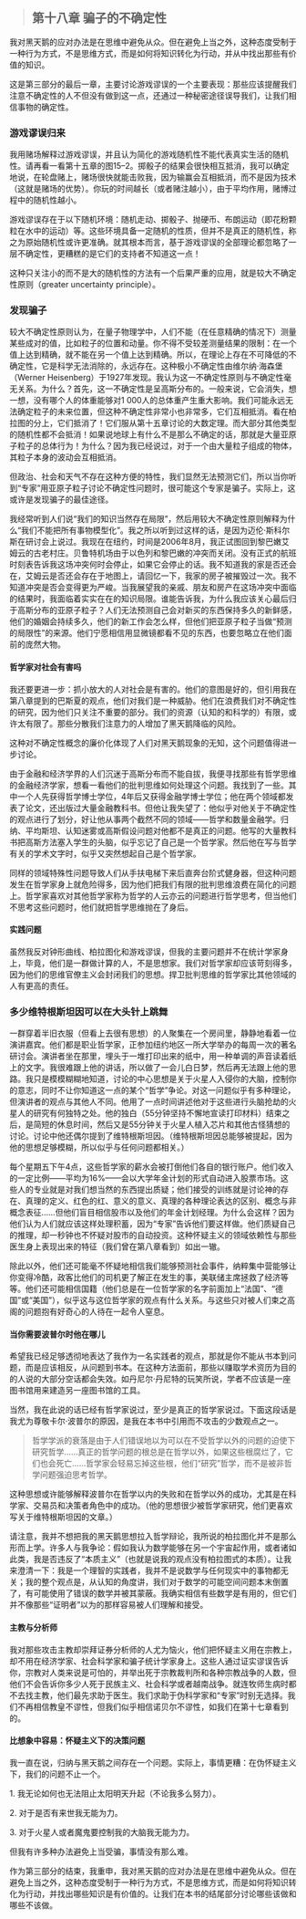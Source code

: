 > ## 第十八章 骗子的不确定性

我对黑天鹅的应对办法是在思维中避免从众。但在避免上当之外，这种态度受制于一种行为方式，不是思维方式，而是如何将知识转化为行动，并从中找出那些有价值的知识。

这是第三部分的最后一章，主要讨论游戏谬误的一个主要表现：那些应该提醒我们注意不确定性的人不但没有做到这一点，还通过一种秘密途径误导我们，让我们相信事物的确定性。

### 游戏谬误归来

我用赌场解释过游戏谬误，并且认为简化的游戏随机性不能代表真实生活的随机性。请再看一看第十五章的图15–2。掷骰子的结果会很快相互抵消，我可以确定地说，在轮盘赌上，赌场很快就能击败我，因为输赢会互相抵消，而不是因为技术（这就是赌场的优势）。你玩的时间越长（或者赌注越小），由于平均作用，赌博过程中的随机性越小。

游戏谬误存在于以下随机环境：随机走动、掷骰子、抛硬币、布朗运动（即花粉颗粒在水中的运动）等。这些环境具备一定随机的性质，但并不是真正的随机性，称之为原始随机性或许更准确。就其根本而言，基于游戏谬误的全部理论都忽略了一层不确定性，更糟糕的是它们的支持者不知道这一点！

这种只关注小的而不是大的随机性的方法有一个后果严重的应用，就是较大不确定性原则（greater uncertainty principle）。

### 发现骗子

较大不确定性原则认为，在量子物理学中，人们不能（在任意精确的情况下）测量某些成对的值，比如粒子的位置和动量。你不得不受较差测量结果的限制：在一个值上达到精确，就不能在另一个值上达到精确。所以，在理论上存在不可降低的不确定性，它是科学无法消除的，永远存在。这种极小不确定性由维尔纳·海森堡（Werner Heisenberg）于1927年发现。我认为这一不确定性原则与不确定性毫无关系。为什么？首先，这一不确定性是呈高斯分布的。一般来说，它会消失，想一想，没有哪个人的体重能够对1 000人的总体重产生重大影响。我们可能永远无法确定粒子的未来位置，但这种不确定性非常小也非常多，它们互相抵消。看在柏拉图的分上，它们抵消了！它们服从第十五章讨论的大数定理。而大部分其他类型的随机性都不会抵消！如果说地球上有什么不是那么不确定的话，那就是大量亚原子粒子的总体行为！为什么？因为我已经说过，对于一个由大量粒子组成的物体，其粒子本身的波动会互相抵消。

但政治、社会和天气不存在这种方便的特性，我们显然无法预测它们，所以当你听到“专家”用亚原子粒子讨论不确定性问题时，很可能这个专家是骗子。实际上，这或许是发现骗子的最佳途径。

我经常听到人们说“我们的知识当然存在局限”，然后用较大不确定性原则解释为什么“我们不能把所有事物模型化”。我之所以听到过这样的话，是因为迈伦·斯科尔斯在研讨会上说过。我现在在纽约，时间是2006年8月，我正试图回到黎巴嫩艾姆云的古老村庄。贝鲁特机场由于以色列和黎巴嫩的冲突而关闭。没有正式的航班时刻表告诉我这场冲突何时会停止，如果它会停止的话。我不知道我的家是否还会在，艾姆云是否还会存在于地图上，请回忆一下，我家的房子被摧毁过一次。我不知道冲突是否会变得更为严峻。当我展望我的亲戚、朋友和房产在这场冲突中面临的结果时，我面临着实实在在的知识局限。谁能告诉我，为什么我应该关心最后归于高斯分布的亚原子粒子？人们无法预测自己会对新买的东西保持多久的新鲜感，他们的婚姻会持续多久，他们的新工作会怎么样，但他们把亚原子粒子当做“预测的局限性”的来源。他们宁愿相信用显微镜都看不见的东西，也要忽略立在他们面前的庞然大物。

#### 哲学家对社会有害吗

我还要更进一步：抓小放大的人对社会是有害的。他们的意图是好的，但引用我在第八章提到的巴斯夏的观点，他们对我们是一种威胁。他们在浪费我们对不确定性的研究，因为他们只关注不重要的部分。我们的资源（认知的和科学的）有限，或许太有限了。那些分散我们注意力的人增加了黑天鹅降临的风险。

这种对不确定性概念的廉价化体现了人们对黑天鹅现象的无知，这个问题值得进一步讨论。

由于金融和经济学界的人们沉迷于高斯分布而不能自拔，我便寻找那些有哲学思维的金融经济学家，想看一看他们的批判思维如何处理这个问题。我找到了一些。其中一个人先获得哲学博士学位，4年后又获得金融学博士学位；他在两个领域都发表了论文，还出版过大量金融教科书。但他让我失望了：他似乎对他关于不确定性的观点进行了划分，好让他从事两个截然不同的领域——哲学和数量金融学。归纳、平均斯坦、认知迷雾或高斯假设问题对他都不是真正的问题。他写的大量教科书把高斯方法塞入学生的头脑，似乎忘记了自己是一个哲学家。然后他在写与哲学有关的学术文字时，似乎又突然想起自己是个哲学家。

同样的领域特殊性问题导致人们从手扶电梯下来后直奔台阶式健身器，但这种问题发生在哲学家身上就危险得多，因为他们把我们有限的批判思维浪费在简化的问题上。哲学家喜欢对其他哲学家称为哲学的人云亦云的问题进行哲学思考，但当他们不思考这些问题时，他们就把哲学思维抛在了身后。

#### 实践问题

虽然我反对钟形曲线、柏拉图化和游戏谬误，但我的主要问题并不在统计学家身上，毕竟，他们是一群做计算的人，不是思想家。我们对哲学家却应该苛刻得多，因为他们的思维官僚主义会封闭我们的思想。捍卫批判思维的哲学家比其他领域的人有更高的责任。

### 多少维特根斯坦因可以在大头针上跳舞

一群穿着半旧衣服（但看上去很有思想）的人聚集在一个房间里，静静地看着一位演讲嘉宾。他们都是职业哲学家，正参加纽约地区一所大学举办的每周一次的著名研讨会。演讲者坐在那里，埋头于一堆打印出来的纸中，用一种单调的声音读着纸上的文字。我很难跟上他的讲话，所以做了一会儿白日梦，然后再无法跟上他的思路。我只是模模糊糊地知道，讨论的中心思想是关于火星人入侵你的大脑，控制你的意志，同时不让你知道这一点的某个“哲学”争论。对这一问题似乎有多种理论，但演讲者的观点与其他人不同。他用了一点时间讲述他对于这些进行头脑抢劫的火星人的研究有何独特之处。他的独白（55分钟坚持不懈地宣读打印材料）结束之后，是简短的休息时间，然后又是55分钟关于火星人植入芯片和其他古怪猜想的讨论。讨论中他还偶尔提到了维特根斯坦因。（维特根斯坦因总能够被提起，因为他的思想足够模糊，所以似乎与任何问题都相关。）

每个星期五下午4点，这些哲学家的薪水会被打倒他们各自的银行账户。他们收入的一定比例——平均为16%——会以大学年金计划的形式自动进入股票市场。这些人的专业就是对我们想当然的东西提出质疑；他们接受的训练就是讨论神的存在、真理的定义、红色的红、意义的意义、真理的各种理论表达的区别、概念与非概念表征……但他们盲目相信股市以及他们的年金计划经理。为什么会这样？因为他们认为人们就应该这样处理积蓄，因为“专家”告诉他们要这样做。他们质疑自己的推理，却一秒钟也不怀疑对股市的自动投资。这种怀疑主义的领域依赖性与那些医生身上表现出来的特征（我们曾在第八章看到）如出一辙。

除此以外，他们还可能毫不怀疑地相信我们能够预测社会事件，纳粹集中营能够让你变得冷酷，政客比他们的司机更了解正在发生的事，美联储主席拯救了经济等等。他们还可能相信国籍（他们总是在一位哲学家的名字前面加上“法国”、“德国”或“美国”），似乎这与这位哲学家的观点有什么关系。与这些只对被人们束之高阁的问题抱有好奇心的人待在一起令人窒息。

#### 当你需要波普尔时他在哪儿

希望我已经足够透彻地表达了我作为一名实践者的观点，那就是你不能从书本到问题，而是应该相反，从问题到书本。在这种方法面前，那些以赚取学术资历为目的的人说的大部分空话都会失效。如丹尼尔·丹尼特的玩笑所说，学者不应该是一座图书馆用来建造另一座图书馆的工具。

当然，我在此说的话已经有哲学家说过，至少是真正的哲学家说过。下面这段话是我尤为尊敬卡尔·波普尔的原因，是我在本书中引用而不攻击的少数观点之一。

> 哲学学派的衰落是由于人们错误地以为可以在不受哲学以外的问题的迫使下研究哲学……真正的哲学问题的根总是在哲学以外，如果这些根腐烂了，它们也会死亡……哲学家会轻易忘掉这些根，他们“研究”哲学，而不是被非哲学问题强迫思考哲学。

这种思想或许能够解释波普尔在哲学以内的失败和在哲学以外的成功，尤其是在科学家、交易员和决策者角色中的成功。（他的思想很少被哲学家研究，他们更喜欢写关于维特根斯坦因的文章。）

请注意，我并不想把我的黑天鹅思想拉入哲学辩论，我所说的柏拉图化并不是那么形而上学。许多人与我争论：假如我认为数学能够在另一个宇宙起作用，或者诸如此类，我是否违反了“本质主义”（也就是说我的观点没有柏拉图式的本质）。让我来澄清一下：我是一个理智的实践者，我并不是说数学与任何现实中的事物都无关；我的整个观点是，从认知的角度讲，我们对于数学的可能空间问题本末倒置了，有可能使用了错误的数学并被其蒙蔽。我确实相信有些数学是有用的，但它们并不像那些“证明者”以为的那样容易被人们理解和接受。

#### 主教与分析师

我对那些攻击主教却崇拜证券分析师的人尤为恼火，他们把怀疑主义用在宗教上，却不用在经济学家、社会科学家和骗子统计学家身上。这些人通过证实谬误告诉你，宗教对人类来说是可怕的，并举出死于宗教裁判所和各种宗教战争的人数，但他们不会告诉你多少人死于民族主义、社会科学或者越南战争。就连牧师生病时都不去找主教，他们最先求助于医生。我们求助于伪科学家和“专家”时别无选择。我们不再相信教皇不谬性，但我们似乎相信诺贝尔不谬性，如我们在第十七章看到的。

#### 比想象中容易：怀疑主义下的决策问题

我一直在说，归纳与黑天鹅之间存在一个问题。实际上，事情更糟：在伪怀疑主义下，我们的问题不止一个。

1\. 我无论如何也无法阻止太阳明天升起（不论我多么努力）。

2\. 对于是否有来世我无能为力。

3\. 对于火星人或者魔鬼要控制我的大脑我无能为力。

但我有许多种办法避免上当受骗，事情没有那么难。

作为第三部分的结束，我重申，我对黑天鹅的应对办法是在思维中避免从众。但在避免上当之外，这种态度受制于一种行为方式，不是思维方式，而是如何将知识转化为行动，并找出哪些知识是有价值的。让我们在本书的结尾部分讨论哪些该做和哪些不该做。
